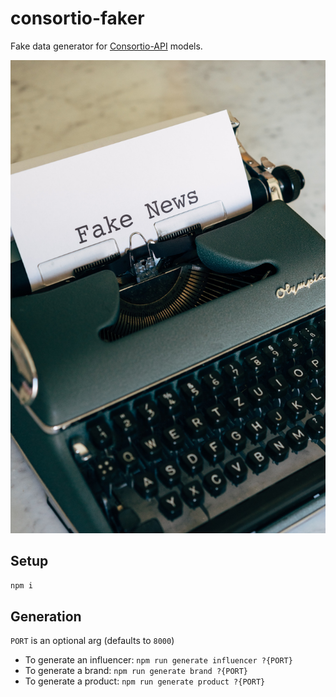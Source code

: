 # consortio-faker

Fake data generator for [Consortio-API](https://github.com/MikeyAlmighty/consortio-api) models.

![Joker](docs/generator.jpg)

## Setup

`npm i`

## Generation

`PORT` is an optional arg (defaults to `8000`)

- To generate an influencer: `npm run generate influencer ?{PORT}`
- To generate a brand: `npm run generate brand ?{PORT}`
- To generate a product: `npm run generate product ?{PORT}`
